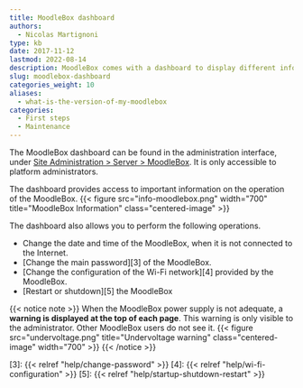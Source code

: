 ```yaml
---
title: MoodleBox dashboard
authors:
  - Nicolas Martignoni
type: kb
date: 2017-11-12
lastmod: 2022-08-14
description: MoodleBox comes with a dashboard to display different information about the hardware and software installed.
slug: moodlebox-dashboard
categories_weight: 10
aliases:
  - what-is-the-version-of-my-moodlebox
categories:
  - First steps
  - Maintenance
---
```

The MoodleBox dashboard can be found in the administration interface, under [Site Administration > Server > MoodleBox][1]. It is only accessible to platform administrators.

The dashboard provides access to important information on the operation of the MoodleBox.
{{< figure src="info-moodlebox.png" width="700" title="MoodleBox Information" class="centered-image" >}}

The dashboard also allows you to perform the following operations.

- Change the date and time of the MoodleBox, when it is not connected to the Internet.
- [Change the main password][3] of the MoodleBox.
- [Change the configuration of the Wi-Fi network][4] provided by the MoodleBox.
- [Restart or shutdown][5] the MoodleBox


{{< notice note >}}
When the MoodleBox power supply is not adequate, a __warning is displayed at the top of each page__. This warning is only visible to the administrator. Other MoodleBox users do not see it.
{{< figure src="undervoltage.png" title="Undervoltage warning" class="centered-image" width="700" >}}
{{< /notice >}}

 [1]: http://moodlebox.home/admin/tool/moodlebox/index.php
 [3]: {{< relref "help/change-password" >}}
 [4]: {{< relref "help/wi-fi-configuration" >}}
 [5]: {{< relref "help/startup-shutdown-restart" >}}
